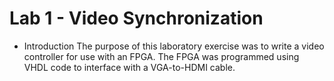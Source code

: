 Lab 1 - Video Synchronization
=====

* Introduction
The purpose of this laboratory exercise was to write a video controller for use with an FPGA. The FPGA was programmed using VHDL code to interface with a VGA-to-HDMI cable.
